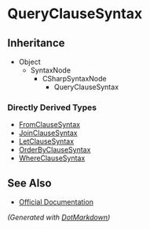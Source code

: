 # QueryClauseSyntax

## Inheritance

* Object
  * SyntaxNode
    * CSharpSyntaxNode
      * QueryClauseSyntax

### Directly Derived Types

* [FromClauseSyntax](FromClauseSyntax.md)
* [JoinClauseSyntax](JoinClauseSyntax.md)
* [LetClauseSyntax](LetClauseSyntax.md)
* [OrderByClauseSyntax](OrderByClauseSyntax.md)
* [WhereClauseSyntax](WhereClauseSyntax.md)

## See Also

* [Official Documentation](https://docs.microsoft.com/en-us/dotnet/api/microsoft.codeanalysis.csharp.syntax.queryclausesyntax)


*\(Generated with [DotMarkdown](http://github.com/JosefPihrt/DotMarkdown)\)*